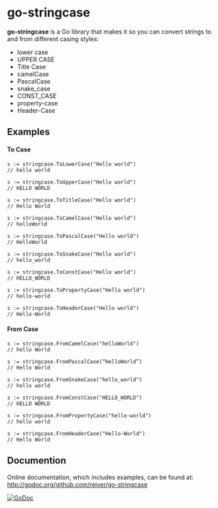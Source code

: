 # go-stringcase

**go-stringcase** is a Go library that makes it so you can convert strings to and from different casing styles:
* lower case
* UPPER CASE
* Title Case
* camelCase
* PascalCase
* snake_case
* CONST_CASE
* property-case
* Header-Case


## Examples

#### To Case

```
s := stringcase.ToLowerCase("Hello world")
// hello world
```

```
s := stringcase.ToUpperCase("Hello world")
// HELLO WORLD
```

```
s := stringcase.ToTitleCase("Hello world")
// Hello World
```

```
s := stringcase.ToCamelCase("Hello world")
// helloWorld
```

```
s := stringcase.ToPascalCase("Hello world")
// HelloWorld
```

```
s := stringcase.ToSnakeCase("Hello world")
// hello_world
```

```
s := stringcase.ToConstCase("Hello world")
// HELLO_WORLD
```

```
s := stringcase.ToPropertyCase("Hello world")
// hello-world
```

```
s := stringcase.ToHeaderCase("Hello world")
// Hello-World
```

#### From Case

```
s := stringcase.FromCamelCase("helloWorld")
// hello World
```

```
s := stringcase.FromPascalCase(“HelloWorld”)
// Hello World
```

```
s := stringcase.FromSnakeCase("hello_world")
// hello world
```

```
s := stringcase.FromConstCase("HELLO_WORLD")
// HELLO WORLD
```

```
s := stringcase.FromPropertyCase("hello-world")
// hello world
```

```
s := stringcase.FromHeaderCase("Hello-World")
// Hello World
```


## Documention

Online documentation, which includes examples, can be found at: http://godoc.org/github.com/reiver/go-stringcase

[![GoDoc](https://godoc.org/github.com/reiver/go-stringcase?status.svg)](https://godoc.org/github.com/reiver/go-stringcase)
